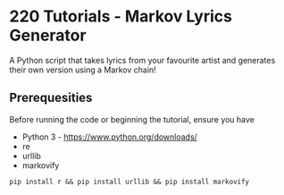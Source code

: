 # 220 Tutorials - Markov Lyrics Generator
A Python script that takes lyrics from your favourite artist and generates their own version using a Markov chain!

## Prerequesities

Before running the code or beginning the tutorial, ensure you have

* Python 3 - https://www.python.org/downloads/
* re 
* urllib
* markovify

`pip install r && pip install urllib && pip install markovify`

